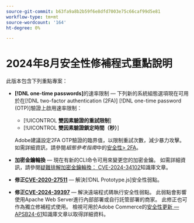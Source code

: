 ```yaml
---
source-git-commit: b63fa9a8b2b59f6e8dfd7003e75c66caf99d5e81
workflow-type: tm+mt
source-wordcount: '164'
ht-degree: 0%

---
```

# 2024年8月安全性修補程式重點說明

此版本包含下列重點專案：

* **[!DNL one-time passwords]**&#x200B;的速率限制 — 下列新的系統組態選項現在可用於在[!DNL two-factor authentication (2FA)] [!DNL one-time password (OTP)]驗證上啟用速率限制：

   * [!UICONTROL **雙因素驗證的重試限制**]
   * [!UICONTROL **雙因素驗證鎖定時間（秒）**]

  Adobe建議設定2FA OTP驗證的臨界值，以限制重試次數，減少暴力攻擊。 如需詳細資訊，請參閱&#x200B;_組態參考指南_&#x200B;中的[安全性> 2FA](https://experienceleague.adobe.com/zh-hant/docs/commerce-admin/config/security/2fa)。<!-- AC-12095 -->

* **加密金鑰輪換** — 現在有新的CLI命令可用來變更您的加密金鑰。 如需詳細資訊，請參閱[疑難排解加密金鑰輪換： CVE-2024-34102](https://experienceleague.adobe.com/zh-hant/docs/commerce-knowledge-base/kb/troubleshooting/known-issues-patches-attached/troubleshooting-encryption-key-rotation-cve-2024-34102)知識庫文章。

* **修正[CVE-2020-27511](https://nvd.nist.gov/vuln/detail/CVE-2020-27511)** — 解決[!DNL Prototype.js]安全性弱點。<!-- AC-11936 -->

* **修正[CVE-2024-39397](https://nvd.nist.gov/vuln/detail/CVE-2024-39397)** — 解決遠端程式碼執行安全性弱點。 此弱點會影響使用Apache Web Server進行內部部署或自行託管部署的商家。 此修正也可作為獨立修補程式使用。 檢視可用於Adobe Commerce的[安全性更新 — APSB24-61](https://experienceleague.adobe.com/zh-hant/docs/commerce-knowledge-base/kb/troubleshooting/known-issues-patches-attached/security-update-available-for-adobe-commerce-apsb24-61)知識庫文章以取得詳細資料。<!-- ACSD-60551 -->
